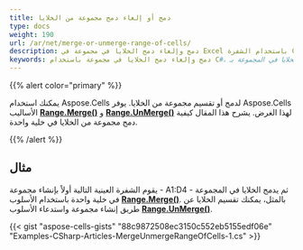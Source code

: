 ```yaml
---
title: دمج أو إلغاء دمج مجموعة من الخلايا
type: docs
weight: 190
url: /ar/net/merge-or-unmerge-range-of-cells/
description: دمج وإلغاء دمج الخلايا في مجموعة في Excel باستخدام الشفرة C#.
keywords: دمج وإلغاء دمج الخلايا في مجموعة باستخدام C#، دمج وإلغاء دمج الخلايا في المجموعة بـC#، دمج وإلغاء دمج الخلايا في المجموعة باستخدام C#، دمج وإلغاء دمج الخلايا في إكسل باستخدام C#، دمج وإلغاء دمج الخلايا في إكسل مع C#، دمج وإلغاء دمج الخلايا في إكسل باستخدام C#، دمج وإلغاء دمج الخلايا في إكسل مع C#، C#، دمج وإلغاء دمج الخلايا في إكسل، C#، دمج الخلايا في إكسل، C#، إلغاء دمج الخلايا في إكسل، دمج الخلايا في المجموعة باستخدام C#
---
```


{{% alert color="primary" %}}

يمكنك استخدام Aspose.Cells لدمج أو تقسيم مجموعة من الخلايا. يوفر Aspose.Cells الأساليب [**Range.Merge()**](https://reference.aspose.com/cells/net/aspose.cells/range/methods/merge) و [**Range.UnMerge()**](https://reference.aspose.com/cells/net/aspose.cells/range/methods/unmerge) لهذا الغرض. يشرح هذا المقال كيفية دمج مجموعة من الخلايا في خلية واحدة.

{{% /alert %}}

## **مثال**

يقوم الشفرة العينية التالية أولاً بإنشاء مجموعة - A1:D4 - ثم يدمج الخلايا في المجموعة في خلية واحدة باستخدام الأسلوب [**Range.Merge()**](https://reference.aspose.com/cells/net/aspose.cells/range/methods/merge). بالمثل، يمكنك تقسيم الخلايا عن طريق إنشاء مجموعة واستدعاء الأسلوب [**Range.UnMerge()**](https://reference.aspose.com/cells/net/aspose.cells/range/methods/unmerge).

{{< gist "aspose-cells-gists" "88c9872508ec3150c552eb5155edf06e" "Examples-CSharp-Articles-MergeUnmergeRangeOfCells-1.cs" >}}
